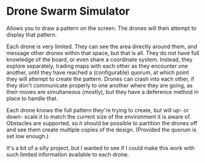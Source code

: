 # Drone Swarm Simulator
Allows you to draw a pattern on the screen. The drones will then attempt to
display that pattern.

Each drone is very limited. They can see the area directly around them, and
message other drones within that space, but that is all. They do not have full
knowledge of the board, or even share a coordinate system. Instead, they
explore separately, trading maps with each other as they encounter one another,
until they have reached a (configurable) quorum, at which point they will
attempt to create the pattern. Drones can crash into each other, if they don't
communicate properly to one another where they are going, as their moves are
simultaneous (mostly), but they have a deference method in place to handle that.

Each drone knows the full pattern they're trying to create, but will up- or
down- scale it to match the current size of the environment it is aware of.
Obstacles are supported, so it should be possible to partition the drones off
and see them create multiple copies of the design. (Provided the quorum is set
low enough.)

It's a bit of a silly project, but I wanted to see if I could make this work
with such limited information available to each drone.
